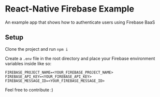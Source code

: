 # React-Native Firebase Example

An example app that shows how to authenticate users using Firebase BaaS

## Setup

Clone the project and run `npm i`

Create a `.env` file in the root directory and place your Firebase environment variables inside like so:

```
FIREBASE_PROJECT_NAME=<YOUR_FIREBASE_PROJECT_NAME>
FIREBASE_API_KEY=<YOUR_FIREBASE_API_KEY>
FIREBASE_MESSAGE_ID=<YOUR_FIREBASE_MESSAGE_ID>
```

Feel free to contribute :)

